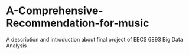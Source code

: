 # A-Comprehensive-Recommendation-for-music
A description and introduction about final project of EECS 6893 Big Data Analysis
